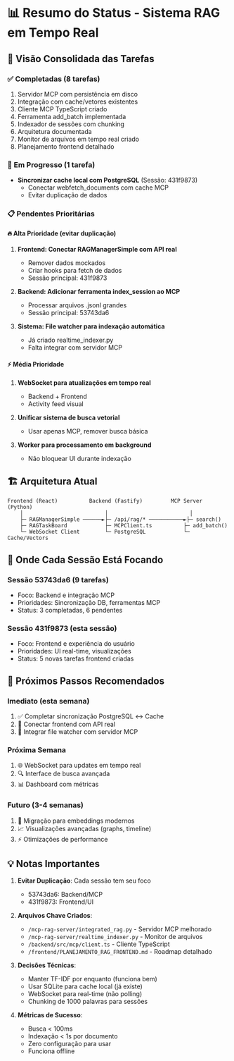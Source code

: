 # 📊 Resumo do Status - Sistema RAG em Tempo Real

## 🎯 Visão Consolidada das Tarefas

### ✅ Completadas (8 tarefas)
1. Servidor MCP com persistência em disco
2. Integração com cache/vetores existentes
3. Cliente MCP TypeScript criado
4. Ferramenta add_batch implementada
5. Indexador de sessões com chunking
6. Arquitetura documentada
7. Monitor de arquivos em tempo real criado
8. Planejamento frontend detalhado

### 🔄 Em Progresso (1 tarefa)
- **Sincronizar cache local com PostgreSQL** (Sessão: 431f9873)
  - Conectar webfetch_documents com cache MCP
  - Evitar duplicação de dados

### 📋 Pendentes Prioritárias

#### 🔥 Alta Prioridade (evitar duplicação)
1. **Frontend: Conectar RAGManagerSimple com API real** 
   - Remover dados mockados
   - Criar hooks para fetch de dados
   - Sessão principal: 431f9873

2. **Backend: Adicionar ferramenta index_session ao MCP**
   - Processar arquivos .jsonl grandes
   - Sessão principal: 53743da6

3. **Sistema: File watcher para indexação automática**
   - Já criado realtime_indexer.py
   - Falta integrar com servidor MCP

#### ⚡ Média Prioridade
1. **WebSocket para atualizações em tempo real**
   - Backend + Frontend
   - Activity feed visual

2. **Unificar sistema de busca vetorial**
   - Usar apenas MCP, remover busca básica

3. **Worker para processamento em background**
   - Não bloquear UI durante indexação

## 🏗️ Arquitetura Atual

```
Frontend (React)          Backend (Fastify)         MCP Server (Python)
    │                          │                          │
    ├─ RAGManagerSimple ──────►├─ /api/rag/* ───────────►├─ search()
    ├─ RAGTaskBoard            ├─ MCPClient.ts          ├─ add_batch()
    └─ WebSocket Client        └─ PostgreSQL            └─ Cache/Vectors
```

## 📍 Onde Cada Sessão Está Focando

### Sessão 53743da6 (9 tarefas)
- Foco: Backend e integração MCP
- Prioridades: Sincronização DB, ferramentas MCP
- Status: 3 completadas, 6 pendentes

### Sessão 431f9873 (esta sessão)
- Foco: Frontend e experiência do usuário
- Prioridades: UI real-time, visualizações
- Status: 5 novas tarefas frontend criadas

## 🚀 Próximos Passos Recomendados

### Imediato (esta semana)
1. ✅ Completar sincronização PostgreSQL ↔ Cache
2. 🔧 Conectar frontend com API real
3. 🔌 Integrar file watcher com servidor MCP

### Próxima Semana
1. 🌐 WebSocket para updates em tempo real
2. 🔍 Interface de busca avançada
3. 📊 Dashboard com métricas

### Futuro (3-4 semanas)
1. 🧠 Migração para embeddings modernos
2. 📈 Visualizações avançadas (graphs, timeline)
3. ⚡ Otimizações de performance

## 💡 Notas Importantes

1. **Evitar Duplicação**: Cada sessão tem seu foco
   - 53743da6: Backend/MCP
   - 431f9873: Frontend/UI

2. **Arquivos Chave Criados**:
   - `/mcp-rag-server/integrated_rag.py` - Servidor MCP melhorado
   - `/mcp-rag-server/realtime_indexer.py` - Monitor de arquivos
   - `/backend/src/mcp/client.ts` - Cliente TypeScript
   - `/frontend/PLANEJAMENTO_RAG_FRONTEND.md` - Roadmap detalhado

3. **Decisões Técnicas**:
   - Manter TF-IDF por enquanto (funciona bem)
   - Usar SQLite para cache local (já existe)
   - WebSocket para real-time (não polling)
   - Chunking de 1000 palavras para sessões

4. **Métricas de Sucesso**:
   - Busca < 100ms
   - Indexação < 1s por documento
   - Zero configuração para usar
   - Funciona offline